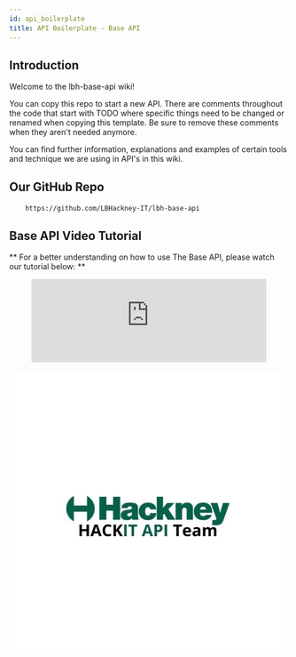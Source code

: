 ```yaml
---
id: api_boilerplate
title: API Boilerplate - Base API
---
```

## Introduction

Welcome to the lbh-base-api wiki!

You can copy this repo to start a new API.
There are comments throughout the code that start with TODO where specific things need to be changed or renamed when copying this template.
Be sure to remove these comments when they aren't needed anymore.

You can find further information, explanations and examples of certain tools and technique we are using in API's in this wiki.

## Our GitHub Repo

        https://github.com/LBHackney-IT/lbh-base-api


## Base API Video Tutorial

** For a better understanding on how to use The Base API, please watch our tutorial below: **

<figure class="video-container">
  <iframe width="100%" src="https://www.youtube.com/embed/WggC6Rtz1CE" title="YouTube video player" frameborder="0" allow="accelerometer; autoplay; clipboard-write; encrypted-media; gyroscope; picture-in-picture" allowfullscreen></iframe>
</figure>

![alt text](./doc-images/api_team_logo.jpg)
